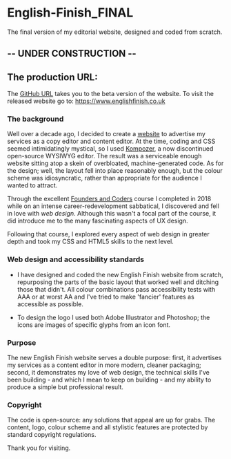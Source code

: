 # English-Finish_FINAL
The final version of my editorial website, designed and coded from scratch.

## -- UNDER CONSTRUCTION -- 

## The production URL:
The [GitHub URL](https://dribbble.com/Miss_Array) takes you to the beta version of the website. To visit the released website go to:
https://www.englishfinish.co.uk

### The background
Well over a decade ago, I decided to create a [website](https://englishfinish.co.uk) to advertise my services as a copy editor and content editor. At the time, coding and CSS seemed intimidatingly mystical, so I used [Kompozer](http://kompozer.sourceforge.net/), a now discontinued open-source WYSIWYG editor. The result was a serviceable enough website sitting atop a skein of overbloated, machine-generated code. As for the design; well, the layout fell into place reasonably enough, but the colour scheme was idiosyncratic, rather than appropriate for the audience I wanted to attract.

Through the excellent [Founders and Coders](https://www.foundersandcoders.com/) course I completed in 2018 while on an intense career-redevelopment sabbatical, I discovered and fell in love with _web design_. Although this wasn't a focal part of the course, it did introduce me to the many fascinating aspects of UX design. 

Following that course, I explored every aspect of web design in greater depth and took my CSS and HTML5 skills to the next level. 

### Web design and accessibility standards
* I have designed and coded the new English Finish website from scratch, repurposing the parts of the basic layout that worked well and ditching those that didn't. All colour combinations pass accessibility tests with AAA or at worst AA and I've tried to make 'fancier' features as accessible as possible.

* To design the logo I used both Adobe Illustrator and Photoshop; the icons are images of specific glyphs from an icon font.

### Purpose
The new English Finish website serves a double purpose: first, it advertises my services as a content editor in more modern, cleaner packaging; second, it demonstrates my love of web design, the technical skills I've been building - and which I mean to keep on building - and my ability to produce a simple but professional result.

### Copyright
The code is open-source: any solutions that appeal are up for grabs.
The content, logo, colour scheme and all stylistic features are protected by standard copyright regulations.

Thank you for visiting.

